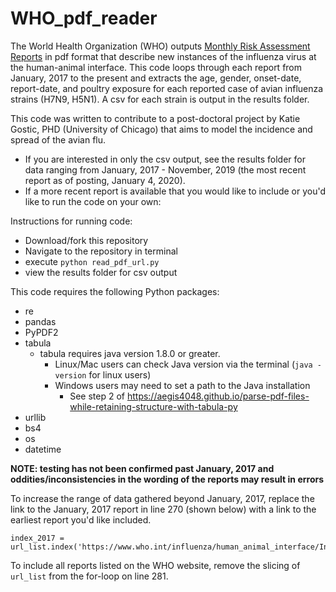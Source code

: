 # WHO_pdf_reader

The World Health Organization (WHO) outputs [Monthly Risk Assessment Reports](https://www.who.int/influenza/human_animal_interface/HAI_Risk_Assessment/en/) in pdf format that describe new instances of the influenza virus at the human-animal interface. This code loops through each report from January, 2017 to the present and extracts the age, gender, onset-date, report-date, and poultry exposure for each reported case of avian influenza strains (H7N9, H5N1). A csv for each strain is output in the results folder. 

This code was written to contribute to a post-doctoral project by Katie Gostic, PHD (University of Chicago) that aims to model the incidence and spread of the avian flu.

- If you are interested in only the csv output, see the results folder for data ranging from January, 2017 - November, 2019 (the most recent report as of posting, January 4, 2020).
- If a more recent report is available that you would like to include or you'd like to run the code on your own:

Instructions for running code:
- Download/fork this repository
- Navigate to the repository in terminal
- execute `python read_pdf_url.py`
- view the results folder for csv output

This code requires the following Python packages:
- re
- pandas
- PyPDF2
- tabula
  - tabula requires java version 1.8.0 or greater. 
    - Linux/Mac users can check Java version via the terminal (`java -version` for linux users)
    - Windows users may need to set a path to the Java installation
      - See step 2 of https://aegis4048.github.io/parse-pdf-files-while-retaining-structure-with-tabula-py
- urllib
- bs4
- os
- datetime

**NOTE: testing has not been confirmed past January, 2017 and oddities/inconsistencies in the wording of the reports may result in errors**

To increase the range of data gathered beyond January, 2017, replace the link to the January, 2017 report in line 270 (shown below) with a link to the earliest report you'd like included. 
```
index_2017 = url_list.index('https://www.who.int/influenza/human_animal_interface/Influenza_Summary_IRA_HA_interface_01_16_2017_FINAL.pdf')+1
```
To include all reports listed on the WHO website, remove the slicing of `url_list` from the for-loop on line 281.



